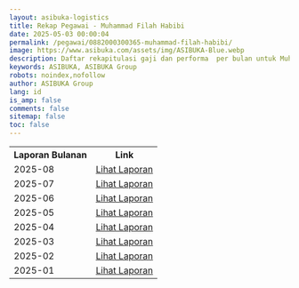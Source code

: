 ```yaml
---
layout: asibuka-logistics
title: Rekap Pegawai - Muhammad Filah Habibi
date: 2025-05-03 00:00:04
permalink: /pegawai/0882000300365-muhammad-filah-habibi/
image: https://www.asibuka.com/assets/img/ASIBUKA-Blue.webp
description: Daftar rekapitulasi gaji dan performa  per bulan untuk Muhammad Filah Habibi.
keywords: ASIBUKA, ASIBUKA Group
robots: noindex,nofollow
author: ASIBUKA Group
lang: id
is_amp: false
comments: false
sitemap: false
toc: false
---
```


<div class='table-container'>
<table>
<tr>
<th>Laporan Bulanan</th><th>Link</th>
</tr>
<tr>
<td>2025-08</td>
<td><a class='btn block' title='Lihat Laporan' href='{{ page.url | replace: "/amp/" , "" }}?function=komisi-asibuka-logistics&title=Pegawai%20-%20Muhammad%20Filah%20Habibi%20Periode%202025-8&title1=Ringkasan&id1=2PACX-1vTPeqxEnkAUsKekA0eIwQVVYkwNwbjolgYHMSLBbMgM4vK9WStDfwXZW6raUkGvqah1BSPc7WXHCYa0&gid1=367521391'>Lihat Laporan</a></td>
</tr>
<tr>
<td>2025-07</td>
<td><a class='btn block' title='Lihat Laporan' href='{{ page.url | replace: "/amp/" , "" }}?function=komisi-asibuka-logistics&title=Pegawai%20-%20Muhammad%20Filah%20Habibi%20Periode%202025-7&title1=Ringkasan&id1=2PACX-1vTXrbOOpgJoMS0-y36zlvMtstmyjbV3ZZRqS8s_eO2Vxd3-e5PuxY2dAFOUv27SPpeqxkwEPwM1pwEm&gid1=367521391'>Lihat Laporan</a></td>
</tr>
<tr>
<td>2025-06</td>
<td><a class='btn block' title='Lihat Laporan' href='{{ page.url | replace: "/amp/" , "" }}?function=komisi-asibuka-logistics&title=Pegawai%20-%20Muhammad%20Filah%20Habibi%20Periode%202025-6&title1=Ringkasan&id1=2PACX-1vR7SPQHc4Jj2UHlANf0Ixycg6agVdgPjFvi9rur1fzy30TvIpzIS63k-tR_87qZvlIrs9phy4Bmktoi&gid1=367521391'>Lihat Laporan</a></td>
</tr>
<tr>
<td>2025-05</td>
<td><a class='btn block' title='Lihat Laporan' href='{{ page.url | replace: "/amp/" , "" }}?function=komisi-asibuka-logistics&title=Pegawai%20-%20Muhammad%20Filah%20Habibi%20Periode%202025-5&title1=Ringkasan&id1=2PACX-1vTXgAIaCfMd4TuzogyXXXuRlGz5aX085mWKgZkkwRKZ6sY4qU9oFgln7eXeeygvkn4gWrLvL8W41Uim&gid1=367521391'>Lihat Laporan</a></td>
</tr>
<tr>
<td>2025-04</td>
<td><a class='btn block' title='Lihat Laporan' href='{{ page.url | replace: "/amp/" , "" }}?function=komisi-asibuka-logistics&title=Pegawai%20-%20Muhammad%20Filah%20Habibi%20Periode%202025-4&title1=Ringkasan&id1=2PACX-1vRUSev-p6MPZbJ1-2OwkyACe4InaBBoTAD0FYwUQD-45vNLx6D2-8ePjjKTn-EQkn7Mz9EsJKF179SS&gid1=1066187841'>Lihat Laporan</a></td>
</tr>
<tr>
<td>2025-03</td>
<td><a class='btn block' title='Lihat Laporan' href='{{ page.url | replace: "/amp/" , "" }}?function=komisi-asibuka-logistics&title=Pegawai%20-%20Muhammad%20Filah%20Habibi%20Periode%202025-3&title1=Ringkasan&id1=2PACX-1vQdhehZydJ_urNZp2umjfqwE_UrU6TSYOEZ4hkQ9qVPGNoXWC61uzfgqPw5NCIWZ8hsKJqEFbrzUCyw&gid1=1609130892'>Lihat Laporan</a></td>
</tr>
<tr>
<td>2025-02</td>
<td><a class='btn block' title='Lihat Laporan' href='{{ page.url | replace: "/amp/" , "" }}?function=komisi-asibuka-logistics&title=Pegawai%20-%20Muhammad%20Filah%20Habibi%20Periode%202025-2&title1=Ringkasan&id1=2PACX-1vSUF05unh4uj7ZD0MTOtO-X7gDKwkvNLXjsS_imxgAqe1BBONuZ_1xW0zdFSMbFhyQJc3Z6V1jAMDou&gid1=335181189'>Lihat Laporan</a></td>
</tr>
<tr>
<td>2025-01</td>
<td><a class='btn block' title='Lihat Laporan' href='{{ page.url | replace: "/amp/" , "" }}?function=komisi-asibuka-logistics&title=Pegawai%20-%20Muhammad%20Filah%20Habibi%20Periode%202025-1&title1=Ringkasan&id1=2PACX-1vTuFFzSHkXyg1NKlFNUyweJgfk0-43qjXf2ZzpR6rgO9XFm4yG0JDUrszXxMUN6AyCumS_1lF3Q-pm6&gid1=542051721'>Lihat Laporan</a></td>
</tr>
</table>
</div>